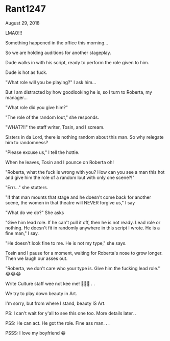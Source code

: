 # Rant1247


August 29, 2018

LMAO!!!

Something happened in the office this morning...

So we are holding auditions for another stageplay.

Dude walks in with his script, ready to perform the role given to him.

Dude is hot as fuck. 

"What role will you be playing?" I ask him...

But I am distracted by how goodlooking he is, so I turn to Roberta, my manager...

"What role did you give him?"

"The role of the random lout," she responds.

"WHAT?!!" the staff writer, Tosin, and I scream.

Sisters in da Lord, there is nothing random about this man. So why relegate him to randomness?

"Please excuse us," I tell the hottie.

When he leaves, Tosin and I pounce on Roberta oh!

"Roberta, what the fuck is wrong with you? How can you see a man this hot and give him the role of a random lout with only one scene?!"

"Errr..." she stutters.

"If that man mounts that stage and he doesn't come back for another scene, the women in that theatre will NEVER forgive us," I say

"What do we do?" She asks

"Give him lead role. If he can't pull it off, then he is not ready. Lead role or nothing. He doesn't fit in randomly anywhere in this script I wrote. He is a fine man," I say.

"He doesn't look fine to me. He is not my type," she says.

Tosin and I pause for a moment, waiting for Roberta's nose to grow longer. Then we laugh our asses out.

"Roberta, we don't care who your type is. Give him the fucking lead role." 😂😂😂

Write Culture staff wee not kee me! 🤣🤣🤣
.
.

We try to play down beauty in Art.

I'm sorry, but from where I stand, beauty IS Art.

PS: I can't wait for y'all to see this one too. More details later.
.

PSS: He can act. He got the role. Fine ass man.
.
.

PSSS: I love my boyfriend 😁